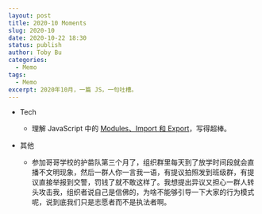 ```yaml
---
layout: post
title: 2020-10 Moments
slug: 2020-10
date: 2020-10-22 18:30
status: publish
author: Toby Bu
categories:
  - Memo
tags:
  - Memo
excerpt: 2020年10月，一篇 JS，一句吐槽。
---
```


- Tech
  - 理解 JavaScript 中的 [Modules、Import 和 Export](https://www.taniarascia.com/javascript-modules-import-export/)，写得超棒。

- 其他

  - 参加哥哥学校的护苗队第三个月了，组织群里每天到了放学时间段就会直播不文明现象，然后一群人你一言我一语，有提议拍照发到班级群，有提议直接举报到交警，罚钱了就不敢这样了。我想提出异议又担心一群人转头攻击我，组织者说自己是信佛的，为啥不能够引导一下大家的行为模式呢，说到底我们只是志愿者而不是执法者啊。
